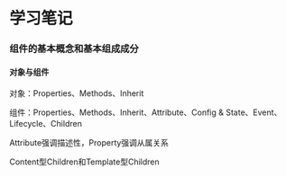 # 学习笔记

### 组件的基本概念和基本组成成分

#### 对象与组件

对象：Properties、Methods、Inherit

组件：Properties、Methods、Inherit、Attribute、Config & State、Event、Lifecycle、Children

Attribute强调描述性，Property强调从属关系

Content型Children和Template型Children
